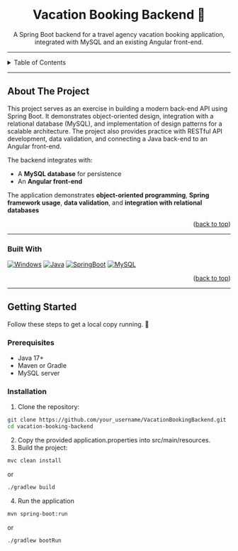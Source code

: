 <a id="readme-top"></a>

<!-- PROJECT LOGO -->
<br />

<h1 align="center">Vacation Booking Backend 🌴</h1>

<p align="center">
  A Spring Boot backend for a travel agency vacation booking application, integrated with MySQL and an existing Angular front-end.
</p>

---

<!-- TABLE OF CONTENTS -->
<details>
  <summary>Table of Contents</summary>
  <ol>
    <li>
      <a href="#about-the-project">About The Project</a>
      <ul>
        <li><a href="#built-with">Built With</a></li>
      </ul>
    </li>
    <li>
      <a href="#getting-started">Getting Started</a>
      <ul>
        <li><a href="#prerequisites">Prerequisites</a></li>
        <li><a href="#installation">Installation</a></li>
      </ul>
    </li>
    <li><a href="#usage">Usage</a></li>
    <li><a href="#contact">Contact</a></li>
  </ol>
</details>

---

## About The Project

This project serves as an exercise in building a modern back-end API using Spring Boot. It demonstrates object-oriented design, integration with a relational database (MySQL), and implementation of design patterns for a scalable architecture. The project also provides practice with RESTful API development, data validation, and connecting a Java back-end to an Angular front-end. 

The backend integrates with:  
- A **MySQL database** for persistence  
- An **Angular front-end**

The application demonstrates **object-oriented programming**, **Spring framework usage**, **data validation**, and **integration with relational databases**

<p align="right">(<a href="#readme-top">back to top</a>)</p>

---

### Built With

[![Windows][Windows-badge]][Windows-url]
[![Java][Java-badge]][Java-url]
[![SpringBoot][SpringBoot-badge]][SpringBoot-url]
[![MySQL][MySQL-badge]][MySQL-url]

<p align="right">(<a href="#readme-top">back to top</a>)</p>

---

## Getting Started

Follow these steps to get a local copy running. 📝

### Prerequisites
* Java 17+
* Maven or Gradle
* MySQL server

### Installation

1. Clone the repository:


```sh
git clone https://github.com/your_username/VacationBookingBackend.git
cd vacation-booking-backend
```
2. Copy the provided application.properties into src/main/resources.
3. Build the project:

```sh
mvc clean install
```
or 
```sh
./gradlew build
```
4. Run the application
```sh
mvn spring-boot:run
```
or 
```sh
./gradlew bootRun
```
[MySQL-badge]: https://img.shields.io/badge/MySQL-4479A1?style=for-the-badge&logo=mysql&logoColor=white
[MySQL-url]: https://www.mysql.com/

[Java-badge]: https://img.shields.io/badge/Java-ED8B00?style=for-the-badge&logo=openjdk&logoColor=white
[Java-url]: https://www.java.com/

[SpringBoot-badge]: https://img.shields.io/badge/Spring%20Boot-6DB33F?style=for-the-badge&logo=springboot&logoColor=white
[SpringBoot-url]: https://spring.io/projects/spring-boot

[Windows-badge]: https://img.shields.io/badge/OS-Windows-0078D6?style=for-the-badge&logo=windows&logoColor=white
[Windows-url]: https://www.microsoft.com/windows




